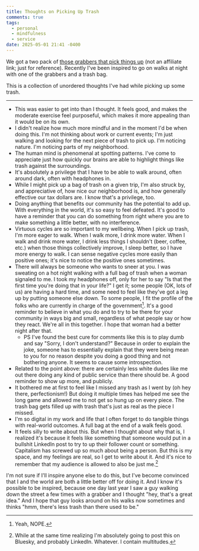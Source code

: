 ```yaml
---
title: Thoughts on Picking Up Trash
comments: true
tags:
  - personal
  - mindfulness
  - service
date: 2025-05-01 21:41 -0400
---
```

We got a two pack of [those grabbers that pick things up](https://www.amazon.com/dp/B0CSDHMN1Y) (not an affiliate link; just for reference). Recently I've been inspired to go on walks at night with one of the grabbers and a trash bag.

This is a collection of unordered thoughts I've had while picking up some trash.

____

* This was easier to get into than I thought. It feels good, and makes the moderate exercise feel purposeful, which makes it more appealing than it would be on its own.
* I didn't realize how much more mindful and in the moment I'd be when doing this. I'm not thinking about work or current events; I'm just walking and looking for the next piece of trash to pick up. I'm noticing nature. I'm noticing parts of my neighborhood.
* The human mind is phenomenal at spotting patterns. I've come to appreciate just how quickly our brains are able to highlight things like trash against the surroundings.
* It's absolutely a privilege that I have to be able to walk around, often around dark, often with headphones in.
* While I might pick up a bag of trash on a given trip, I'm also struck by, and appreciative of, how nice our neighborhood is, and how generally effective our tax dollars are. I know that's a privilege, too.
* Doing anything that benefits our community has the potential to add up. With everything in the world, it's so easy to feel defeated. It's good to have a reminder that you can do something from right where you are to make something a little better, with no interference.
* Virtuous cycles are so important to my wellbeing. When I pick up trash, I'm more eager to walk. When I walk more, I drink more water. When I walk and drink more water, I drink less things I shouldn't (beer, coffee, etc.) when those things collectively improve, I sleep better, so I have more energy to walk. I can sense negative cycles more easily than positive ones; it's nice to notice the positive ones sometimes.
* There will always be someone who wants to sneer at you. I was sweating on a hot night walking with a full bag of trash when a woman signaled to me. I took my headphones off, only for her to say "Is that the first time you're doing that in your life?" I get it; some people (OK, lots of us) are having a hard time, and some need to feel like they've got a leg up by putting someone else down. To some people, I fit the profile of the folks who are currently in charge of the government[^1]. It's a good reminder to believe in what you do and to try to be there for your community in ways big and small, regardless of what people say or how they react. We're all in this together. I hope that woman had a better night after that.
  * PS I've found the best cure for comments like this is to play dumb and say "Sorry, I don't understand?" Because in order to explain the joke, someone has to essentially explain that they were being mean to you for no reason despite you doing a good thing and not bothering anyone. It seems to cause some introspection.
* Related to the point above: there are certainly less white dudes like me out there doing any kind of public service than there should be. A good reminder to show up more, and publicly.
* It bothered me at first to feel like I missed any trash as I went by (oh hey there, perfectionism!) But doing it multiple times has helped me see the long game and allowed me to not get so hung up on every piece. The trash bag gets filled up with trash that's just as real as the piece I missed.
* I'm so digital in my work and life that I often forget to do tangible things with real-world outcomes. A full bag at the end of a walk feels good.
* It feels silly to write about this. But when I thought about why that is, I realized it's because it feels like something that someone would put in a bullshit LinkedIn post to try to up their follower count or something. Capitalism has screwed up so much about being a person. But this is my space, and my feelings are real, so I get to write about it. And it's nice to remember that my audience is allowed to also be just me.[^2]

I'm not sure if I'll inspire anyone else to do this, but I've become convinced that I and the world are both a little better off for doing it. And I know it's possible to be inspired, because one day last year I saw a guy walking down the street a few times with a grabber and I thought "hey, that's a great idea." And I hope that guy looks around on his walks now sometimes and thinks "hmm, there's less trash than there used to be."

[^1]: Yeah, NOPE.
[^2]: While at the same time realizing I'm absolutely going to post this on Bluesky, and probably LinkedIn. Whatever. I contain multitudes.
